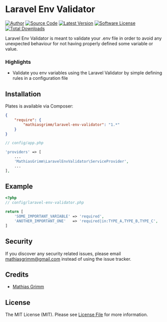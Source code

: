 Laravel Env Validator
======

[![Author](http://img.shields.io/badge/author-@reinink-blue.svg?style=flat-square)](https://twitter.com/matgrimm)
[![Source Code](http://img.shields.io/badge/source-league/plates-blue.svg?style=flat-square)](https://github.com/mathiasgrimm/laravel-env-validator)
[![Latest Version](https://img.shields.io/github/release/thephpleague/plates.svg?style=flat-square)](https://github.com/mathiasgrimm/laravel-env-validator/releases)
[![Software License](https://img.shields.io/badge/license-MIT-brightgreen.svg?style=flat-square)](LICENSE.md)
[![Total Downloads](https://img.shields.io/packagist/dt/league/plates.svg?style=flat-square)](https://packagist.org/packages/mathiasgrimm/laravel-env-validator)

Laravel Env Validator is meant to validate your .env file in order to avoid any unexpected behaviour for not having properly defined some variable or value. 

### Highlights

- Validate you env variables using the Laravel Validator by simple defining rules in a configuration file

## Installation

Plates is available via Composer:

```json
{
    "require": {
        "mathiasgrimm/laravel-env-validator": "1.*"
    }
}
```

```php
// config/app.php

'providers' => [
    ...
    'MathiasGrimm\LaravelEnvValidator\ServiceProvider',
    ...
],
```

## Example
```php
<?php
// config/laravel-env-validator.php

return [
    'SOME_IMPORTANT_VARIABLE' => 'required',
    'ANOTHER_IMPORTANT_ONE'   => 'required|in:TYPE_A,TYPE_B,TYPE_C',
]

```

## Security

If you discover any security related issues, please email mathiasgrimm@gmail.com instead of using the issue tracker.

## Credits

- [Mathias Grimm](https://github.com/mathiasgrimm)

## License

The MIT License (MIT). Please see [License File](https://github.com/thephpleague/plates/blob/master/LICENSE) for more information.
